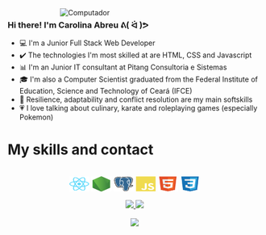 <img src="https://raw.githubusercontent.com/MicaelliMedeiros/micaellimedeiros/master/image/computer-illustration.png" min-width="400px" max-width="400px" width="400px" align="right" alt="Computador">

### Hi there! I'm Carolina Abreu ᕕ( ᐛ )ᕗ

- 💻 I'm a Junior Full Stack Web Developer
- ✔️ The technologies I'm most skilled at are HTML, CSS and Javascript
- 📊 I'm an Junior IT consultant at Pitang Consultoria e Sistemas
- 🎓 I'm also a Computer Scientist graduated from the Federal Institute of Education, Science and Technology of Ceará (IFCE)
- 💬 Resilience, adaptability and conflict resolution are my main softskills
- 💗 I love talking about culinary, karate and roleplaying games (especially Pokemon)

# My skills and contact

<div style="display: inline_block" align="center"><br>
  <a href="https://pt-br.reactjs.org/" target="_blank"><img align="center" title="ReactJS" alt="Carol-React" height="30" width="40" src="https://raw.githubusercontent.com/devicons/devicon/master/icons/react/react-original.svg"></a>
  <a href="https://nodejs.org/en/about/" target="_blank"><img align="center" title="Node.js" alt="Carol-Node" height="30" width="40" src="https://raw.githubusercontent.com/devicons/devicon/master/icons/nodejs/nodejs-original.svg"></a>
  <a href="https://www.postgresql.org/" target="_blank"><img align="center" title="PostgreSQL" alt="Carol-PostgreSQL" height="30" width="40" src="https://raw.githubusercontent.com/devicons/devicon/master/icons/postgresql/postgresql-original.svg"></a>
  <a href="https://developer.mozilla.org/pt-BR/docs/Web/JavaScript" target="_blank"><img align="center" title="Javascript" alt="Carol-Js" height="30" width="40" src="https://raw.githubusercontent.com/devicons/devicon/master/icons/javascript/javascript-plain.svg"></a>
  <a href="https://developer.mozilla.org/pt-BR/docs/Web/HTML" target="_blank"><img align="center" title="HTML5" alt="Carol-HTML" height="30" width="40" src="https://raw.githubusercontent.com/devicons/devicon/master/icons/html5/html5-original.svg"></a>
  <a href="https://developer.mozilla.org/pt-BR/docs/Web/CSS" target="_blank"><img align="center" title="CSS3" alt="Carol-CSS" height="30" width="40" src="https://raw.githubusercontent.com/devicons/devicon/master/icons/css3/css3-original.svg"></a>  
</div><br>

<div align="center">
  <a href="https://github.com/CarolinaAbreu19">
  <img height="180em" src="https://github-readme-stats.vercel.app/api?username=CarolinaAbreu19&show_icons=true&theme=tokyonight&include_all_commits=true&count_private=true"/>
  <img height="180em" src="https://github-readme-stats.vercel.app/api/top-langs/?username=CarolinaAbreu19&layout=compact&langs_count=7&theme=tokyonight"/>
  </a>
</div><br>

<div align="center">
  <a href="https://www.linkedin.com/in/ana-carolina-silva-abreu/" target="_blank"><img src="https://img.shields.io/badge/LinkedIn-0077B5?style=for-the-badge&logo=linkedin&logoColor=white"></a>
</div>
